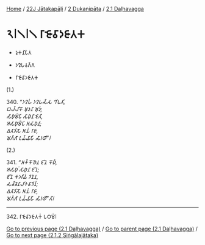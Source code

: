 
[Home](/) / [22J Jātakapāḷi](../../../22J.md) / [2 Dukanipāta](../../2.md) / [2.1 Daḷhavagga](../2.1.md)

# 𑁨𑁇𑁧𑁇𑁧 𑀭𑀸𑀚𑁄𑀯𑀸𑀤𑀚𑀸𑀢𑀓

* 𑀤𑀼𑀓𑀦𑀺𑀧𑀸𑀢

* 𑀤𑀍𑀳𑀯𑀕𑁆𑀕

* 𑀭𑀸𑀚𑁄𑀯𑀸𑀤𑀚𑀸𑀢𑀓

(1.)

340\. _“𑀤𑀍𑀳𑀁 𑀤𑀍𑀳𑀲𑁆𑀲 𑀔𑀺𑀧𑀢𑀺,_  
_𑀩𑀮𑁆𑀮𑀺𑀓𑁄 𑀫𑀼𑀤𑀼𑀦𑀸 𑀫𑀼𑀤𑀼𑀁;_  
_𑀲𑀸𑀥𑀼𑀫𑁆𑀧𑀺 𑀲𑀸𑀥𑀼𑀦𑀸 𑀚𑁂𑀢𑀺,_  
_𑀅𑀲𑀸𑀥𑀼𑀫𑁆𑀧𑀺 𑀅𑀲𑀸𑀥𑀼𑀦𑀸;_  
_𑀏𑀢𑀸𑀤𑀺𑀲𑁄 𑀅𑀬𑀁 𑀭𑀸𑀚𑀸,_  
_𑀫𑀕𑁆𑀕𑀸 𑀉𑀬𑁆𑀬𑀸𑀳𑀺 𑀲𑀸𑀭𑀣𑀺”𑁇_  


(2.)

341\. _“𑀅𑀓𑁆𑀓𑁄𑀥𑁂𑀦 𑀚𑀺𑀦𑁂 𑀓𑁄𑀥𑀁,_  
_𑀅𑀲𑀸𑀥𑀼𑀁 𑀲𑀸𑀥𑀼𑀦𑀸 𑀚𑀺𑀦𑁂;_  
_𑀚𑀺𑀦𑁂 𑀓𑀤𑀭𑀺𑀬𑀁 𑀤𑀸𑀦𑁂𑀦,_  
_𑀲𑀘𑁆𑀘𑁂𑀦𑀸𑀮𑀺𑀓𑀯𑀸𑀤𑀺𑀦𑀁;_  
_𑀏𑀢𑀸𑀤𑀺𑀲𑁄 𑀅𑀬𑀁 𑀭𑀸𑀚𑀸,_  
_𑀫𑀕𑁆𑀕𑀸 𑀉𑀬𑁆𑀬𑀸𑀳𑀺 𑀲𑀸𑀭𑀣𑀻”𑀢𑀺𑁇_  


---

342\. 𑀭𑀸𑀚𑁄𑀯𑀸𑀤𑀚𑀸𑀢𑀓𑀁 𑀧𑀞𑀫𑀁𑁇



[Go to previous page (2.1 Daḷhavagga)](../2.1.md) / [Go to parent page (2.1 Daḷhavagga)](../2.1.md) / [Go to next page (2.1.2 Siṅgālajātaka)](2.1.2.md)


